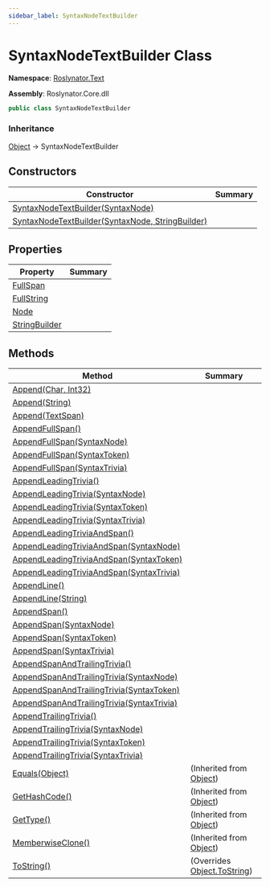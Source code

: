```yaml
---
sidebar_label: SyntaxNodeTextBuilder
---
```


# SyntaxNodeTextBuilder Class

**Namespace**: [Roslynator.Text](../index.md)

**Assembly**: Roslynator\.Core\.dll

```csharp
public class SyntaxNodeTextBuilder
```

### Inheritance

[Object](https://docs.microsoft.com/en-us/dotnet/api/system.object) &#x2192; SyntaxNodeTextBuilder

## Constructors

| Constructor | Summary |
| ----------- | ------- |
| [SyntaxNodeTextBuilder(SyntaxNode)](-ctor/index.md#Roslynator_Text_SyntaxNodeTextBuilder__ctor_Microsoft_CodeAnalysis_SyntaxNode_) | |
| [SyntaxNodeTextBuilder(SyntaxNode, StringBuilder)](-ctor/index.md#Roslynator_Text_SyntaxNodeTextBuilder__ctor_Microsoft_CodeAnalysis_SyntaxNode_System_Text_StringBuilder_) | |

## Properties

| Property | Summary |
| -------- | ------- |
| [FullSpan](FullSpan/index.md) | |
| [FullString](FullString/index.md) | |
| [Node](Node/index.md) | |
| [StringBuilder](StringBuilder/index.md) | |

## Methods

| Method | Summary |
| ------ | ------- |
| [Append(Char, Int32)](Append/index.md#Roslynator_Text_SyntaxNodeTextBuilder_Append_System_Char_System_Int32_) | |
| [Append(String)](Append/index.md#Roslynator_Text_SyntaxNodeTextBuilder_Append_System_String_) | |
| [Append(TextSpan)](Append/index.md#Roslynator_Text_SyntaxNodeTextBuilder_Append_Microsoft_CodeAnalysis_Text_TextSpan_) | |
| [AppendFullSpan()](AppendFullSpan/index.md#Roslynator_Text_SyntaxNodeTextBuilder_AppendFullSpan) | |
| [AppendFullSpan(SyntaxNode)](AppendFullSpan/index.md#Roslynator_Text_SyntaxNodeTextBuilder_AppendFullSpan_Microsoft_CodeAnalysis_SyntaxNode_) | |
| [AppendFullSpan(SyntaxToken)](AppendFullSpan/index.md#Roslynator_Text_SyntaxNodeTextBuilder_AppendFullSpan_Microsoft_CodeAnalysis_SyntaxToken_) | |
| [AppendFullSpan(SyntaxTrivia)](AppendFullSpan/index.md#Roslynator_Text_SyntaxNodeTextBuilder_AppendFullSpan_Microsoft_CodeAnalysis_SyntaxTrivia_) | |
| [AppendLeadingTrivia()](AppendLeadingTrivia/index.md#Roslynator_Text_SyntaxNodeTextBuilder_AppendLeadingTrivia) | |
| [AppendLeadingTrivia(SyntaxNode)](AppendLeadingTrivia/index.md#Roslynator_Text_SyntaxNodeTextBuilder_AppendLeadingTrivia_Microsoft_CodeAnalysis_SyntaxNode_) | |
| [AppendLeadingTrivia(SyntaxToken)](AppendLeadingTrivia/index.md#Roslynator_Text_SyntaxNodeTextBuilder_AppendLeadingTrivia_Microsoft_CodeAnalysis_SyntaxToken_) | |
| [AppendLeadingTrivia(SyntaxTrivia)](AppendLeadingTrivia/index.md#Roslynator_Text_SyntaxNodeTextBuilder_AppendLeadingTrivia_Microsoft_CodeAnalysis_SyntaxTrivia_) | |
| [AppendLeadingTriviaAndSpan()](AppendLeadingTriviaAndSpan/index.md#Roslynator_Text_SyntaxNodeTextBuilder_AppendLeadingTriviaAndSpan) | |
| [AppendLeadingTriviaAndSpan(SyntaxNode)](AppendLeadingTriviaAndSpan/index.md#Roslynator_Text_SyntaxNodeTextBuilder_AppendLeadingTriviaAndSpan_Microsoft_CodeAnalysis_SyntaxNode_) | |
| [AppendLeadingTriviaAndSpan(SyntaxToken)](AppendLeadingTriviaAndSpan/index.md#Roslynator_Text_SyntaxNodeTextBuilder_AppendLeadingTriviaAndSpan_Microsoft_CodeAnalysis_SyntaxToken_) | |
| [AppendLeadingTriviaAndSpan(SyntaxTrivia)](AppendLeadingTriviaAndSpan/index.md#Roslynator_Text_SyntaxNodeTextBuilder_AppendLeadingTriviaAndSpan_Microsoft_CodeAnalysis_SyntaxTrivia_) | |
| [AppendLine()](AppendLine/index.md#Roslynator_Text_SyntaxNodeTextBuilder_AppendLine) | |
| [AppendLine(String)](AppendLine/index.md#Roslynator_Text_SyntaxNodeTextBuilder_AppendLine_System_String_) | |
| [AppendSpan()](AppendSpan/index.md#Roslynator_Text_SyntaxNodeTextBuilder_AppendSpan) | |
| [AppendSpan(SyntaxNode)](AppendSpan/index.md#Roslynator_Text_SyntaxNodeTextBuilder_AppendSpan_Microsoft_CodeAnalysis_SyntaxNode_) | |
| [AppendSpan(SyntaxToken)](AppendSpan/index.md#Roslynator_Text_SyntaxNodeTextBuilder_AppendSpan_Microsoft_CodeAnalysis_SyntaxToken_) | |
| [AppendSpan(SyntaxTrivia)](AppendSpan/index.md#Roslynator_Text_SyntaxNodeTextBuilder_AppendSpan_Microsoft_CodeAnalysis_SyntaxTrivia_) | |
| [AppendSpanAndTrailingTrivia()](AppendSpanAndTrailingTrivia/index.md#Roslynator_Text_SyntaxNodeTextBuilder_AppendSpanAndTrailingTrivia) | |
| [AppendSpanAndTrailingTrivia(SyntaxNode)](AppendSpanAndTrailingTrivia/index.md#Roslynator_Text_SyntaxNodeTextBuilder_AppendSpanAndTrailingTrivia_Microsoft_CodeAnalysis_SyntaxNode_) | |
| [AppendSpanAndTrailingTrivia(SyntaxToken)](AppendSpanAndTrailingTrivia/index.md#Roslynator_Text_SyntaxNodeTextBuilder_AppendSpanAndTrailingTrivia_Microsoft_CodeAnalysis_SyntaxToken_) | |
| [AppendSpanAndTrailingTrivia(SyntaxTrivia)](AppendSpanAndTrailingTrivia/index.md#Roslynator_Text_SyntaxNodeTextBuilder_AppendSpanAndTrailingTrivia_Microsoft_CodeAnalysis_SyntaxTrivia_) | |
| [AppendTrailingTrivia()](AppendTrailingTrivia/index.md#Roslynator_Text_SyntaxNodeTextBuilder_AppendTrailingTrivia) | |
| [AppendTrailingTrivia(SyntaxNode)](AppendTrailingTrivia/index.md#Roslynator_Text_SyntaxNodeTextBuilder_AppendTrailingTrivia_Microsoft_CodeAnalysis_SyntaxNode_) | |
| [AppendTrailingTrivia(SyntaxToken)](AppendTrailingTrivia/index.md#Roslynator_Text_SyntaxNodeTextBuilder_AppendTrailingTrivia_Microsoft_CodeAnalysis_SyntaxToken_) | |
| [AppendTrailingTrivia(SyntaxTrivia)](AppendTrailingTrivia/index.md#Roslynator_Text_SyntaxNodeTextBuilder_AppendTrailingTrivia_Microsoft_CodeAnalysis_SyntaxTrivia_) | |
| [Equals(Object)](https://docs.microsoft.com/en-us/dotnet/api/system.object.equals) |  \(Inherited from [Object](https://docs.microsoft.com/en-us/dotnet/api/system.object)\) |
| [GetHashCode()](https://docs.microsoft.com/en-us/dotnet/api/system.object.gethashcode) |  \(Inherited from [Object](https://docs.microsoft.com/en-us/dotnet/api/system.object)\) |
| [GetType()](https://docs.microsoft.com/en-us/dotnet/api/system.object.gettype) |  \(Inherited from [Object](https://docs.microsoft.com/en-us/dotnet/api/system.object)\) |
| [MemberwiseClone()](https://docs.microsoft.com/en-us/dotnet/api/system.object.memberwiseclone) |  \(Inherited from [Object](https://docs.microsoft.com/en-us/dotnet/api/system.object)\) |
| [ToString()](ToString/index.md) |  \(Overrides [Object.ToString](https://docs.microsoft.com/en-us/dotnet/api/system.object.tostring)\) |

